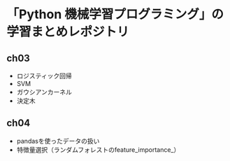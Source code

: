 # 「Python 機械学習プログラミング」の学習まとめレポジトリ

## ch03
* ロジスティック回帰
* SVM
* ガウシアンカーネル
* 決定木

## ch04
* pandasを使ったデータの扱い
* 特徴量選択（ランダムフォレストのfeature_importance_）